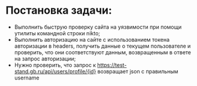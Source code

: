 # Постановка задачи:
- Выполнить быструю проверку сайта на уязвимости при помощи утилиты командной строки nikto;
- Выполнить авторизацию на сайте с использованием токена авторизации в headers, получить данные о текущем
пользователе и проверить, что они соответствуют данным, возвращенным в ответе на запрос авторизации;
- Нужно проверить, что запрос к https://test-stand.gb.ru/api/users/profile/{id} возвращает json с правильным username
